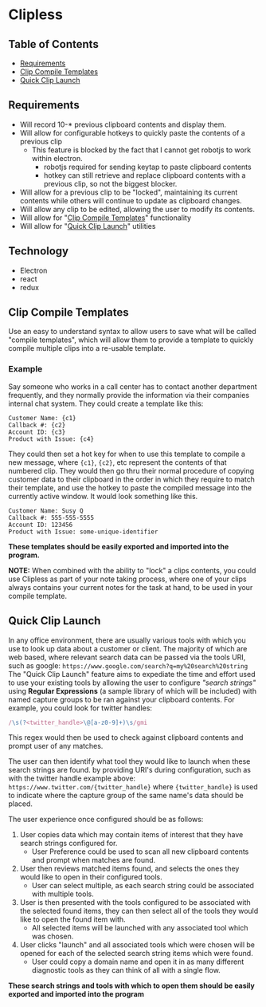 # Clipless


## Table of Contents

- [Requirements](#requirements)
- [Clip Compile Templates](#clip-compile-templates)
- [Quick Clip Launch](#clip-quick-launch)

## Requirements

- Will record 10-* previous clipboard contents and display them.
- Will allow for configurable hotkeys to quickly paste the contents of a previous clip
    - This feature is blocked by the fact that I cannot get robotjs to work within electron.
        - robotjs required for sending keytap to paste clipboard contents
        - hotkey can still retrieve and replace clipboard contents with a previous clip, so not the biggest blocker.
- Will allow for a previous clip to be "locked", maintaining its current contents while others will continue to update as clipboard changes.
- Will allow any clip to be edited, allowing the user to modify its contents.
- Will allow for "[Clip Compile Templates](#clip-compile-templates)" functionality
- Will allow for "[Quick Clip Launch](#clip-quick-launch)" utilities


## Technology

- Electron
- react
- redux


## Clip Compile Templates

Use an easy to understand syntax to allow users to save what will be called "compile templates", which will allow them to provide a template to quickly compile multiple clips into a re-usable template.

### Example

Say someone who works in a call center has to contact another department frequently, and they normally provide the information via their companies internal chat system.
They could create a template like this:
```
Customer Name: {c1}
Callback #: {c2}
Account ID: {c3}
Product with Issue: {c4}
```

They could then set a hot key for when to use this template to compile a new message, where `{c1}`, `{c2}`, etc represent the contents of that numbered clip.
They would then go thru their normal procedure of copying customer data to their clipboard in the order in which they require to match their template, and use the hotkey to paste the compiled message into the currently active window. It would look something like this.

```
Customer Name: Susy Q
Callback #: 555-555-5555
Account ID: 123456
Product with Issue: some-unique-identifier
```

**These templates should be easily exported and imported into the program.**

**NOTE:** When combined with the ability to "lock" a clips contents, you could use Clipless as part of your note taking process, where one of your clips always contains your current notes for the task at hand, to be used in your compile template.

## Quick Clip Launch

In any office environment, there are usually various tools with which you use to look up data about a customer or client. The majority of which are web based, where relevant search data can be passed via the tools URI, such as google: `https://www.google.com/search?q=my%20search%20string`
The "Quick Clip Launch" feature aims to expediate the time and effort used to use your existing tools by allowing the user to configure *"search strings"* using **Regular Expressions** (a sample library of which will be included) with named capture groups to be ran against your clipboard contents. For example, you could look for twitter handles:

```javascript
/\s(?<twitter_handle>\@[a-z0-9]+)\s/gmi
```

This regex would then be used to check against clipboard contents and prompt user of any matches.

The user can then identify what tool they would like to launch when these search strings are found. by providing URI's during configuration, such as with the twitter handle example above: `https://www.twitter.com/{twitter_handle}` where `{twitter_handle}` is used to indicate where the capture group of the same name's data should be placed.

The user experience once configured should be as follows:

1. User copies data which may contain items of interest that they have search strings configured for.
    - User Preference could be used to scan all new clipboard contents and prompt when matches are found.
2. User then reviews matched items found, and selects the ones they would like to open in their configured tools.
    - User can select multiple, as each search string could be associated with multiple tools.
3. User is then presented with the tools configured to be associated with the selected found items, they can then select all of the tools they would like to open the found item with.
    - All selected items will be launched with any associated tool which was chosen.
4. User clicks "launch" and all associated tools which were chosen will be opened for each of the selected search string items which were found.
    - User could copy a domain name and open it in as many different diagnostic tools as they can think of all with a single flow.

**These search strings and tools with which to open them should be easily exported and imported into the program**

